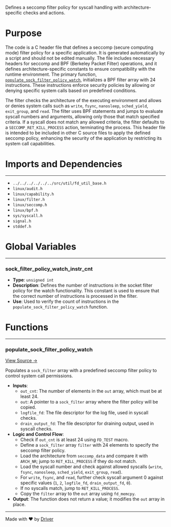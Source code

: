 <!--------------------------------------------------------------------------------->
<!-- IMPORTANT: This file is auto-generated by Driver (https://driver.ai). -------->
<!-- Manual edits may be overwritten on future commits. --------------------------->
<!--------------------------------------------------------------------------------->

Defines a seccomp filter policy for syscall handling with architecture-specific checks and actions.

# Purpose
The code is a C header file that defines a seccomp (secure computing mode) filter policy for a specific application. It is generated automatically by a script and should not be edited manually. The file includes necessary headers for seccomp and BPF (Berkeley Packet Filter) operations, and it defines architecture-specific constants to ensure compatibility with the runtime environment. The primary function, [`populate_sock_filter_policy_watch`](<#populate_sock_filter_policy_watch>), initializes a BPF filter array with 24 instructions. These instructions enforce security policies by allowing or denying specific system calls based on predefined conditions.

The filter checks the architecture of the executing environment and allows or denies system calls such as `write`, `fsync`, `nanosleep`, `sched_yield`, `exit_group`, and `read`. The filter uses BPF statements and jumps to evaluate syscall numbers and arguments, allowing only those that match specified criteria. If a syscall does not match any allowed criteria, the filter defaults to a `SECCOMP_RET_KILL_PROCESS` action, terminating the process. This header file is intended to be included in other C source files to apply the defined seccomp policy, enhancing the security of the application by restricting its system call capabilities.
# Imports and Dependencies

---
- `../../../../../../src/util/fd_util_base.h`
- `linux/audit.h`
- `linux/capability.h`
- `linux/filter.h`
- `linux/seccomp.h`
- `linux/bpf.h`
- `sys/syscall.h`
- `signal.h`
- `stddef.h`


# Global Variables

---
### sock\_filter\_policy\_watch\_instr\_cnt
- **Type**: ``unsigned int``
- **Description**: Defines the number of instructions in the socket filter policy for the watch functionality. This constant is used to ensure that the correct number of instructions is processed in the filter.
- **Use**: Used to verify the count of instructions in the `populate_sock_filter_policy_watch` function.


# Functions

---
### populate\_sock\_filter\_policy\_watch<!-- {{#callable:populate_sock_filter_policy_watch}} -->
[View Source →](<../../../../../../../../src/app/shared/commands/watch/generated/watch_seccomp.h#L26>)

Populates a `sock_filter` array with a predefined seccomp filter policy to control system call permissions.
- **Inputs**:
    - `out_cnt`: The number of elements in the `out` array, which must be at least 24.
    - `out`: A pointer to a `sock_filter` array where the filter policy will be copied.
    - `logfile_fd`: The file descriptor for the log file, used in syscall checks.
    - `drain_output_fd`: The file descriptor for draining output, used in syscall checks.
- **Logic and Control Flow**:
    - Check if `out_cnt` is at least 24 using `FD_TEST` macro.
    - Define a `sock_filter` array `filter` with 24 elements to specify the seccomp filter policy.
    - Load the architecture from `seccomp_data` and compare it with `ARCH_NR`; jump to `RET_KILL_PROCESS` if they do not match.
    - Load the syscall number and check against allowed syscalls (`write`, `fsync`, `nanosleep`, `sched_yield`, `exit_group`, `read`).
    - For `write`, `fsync`, and `read`, further check syscall argument 0 against specific values (`1`, `2`, `logfile_fd`, `drain_output_fd`, `0`).
    - If no syscalls match, jump to `RET_KILL_PROCESS`.
    - Copy the `filter` array to the `out` array using `fd_memcpy`.
- **Output**: The function does not return a value; it modifies the `out` array in place.



---
Made with ❤️ by [Driver](https://www.driver.ai/)